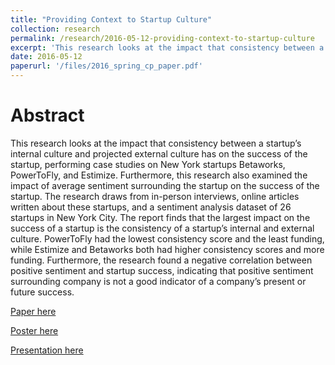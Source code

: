 ```yaml
---
title: "Providing Context to Startup Culture"
collection: research
permalink: /research/2016-05-12-providing-context-to-startup-culture
excerpt: 'This research looks at the impact that consistency between a startups internal culture and projected external culture has on the success of the startup, performing case studies on New York startups Betaworks, PowerToFly, and Estimize. Furthermore, this research also examined the impact of average sentiment surrounding the startup on the success of the startup. The research draws from in-person interviews, online articles written about these startups, and a sentiment analysis dataset of 26 startups in New York City. The report finds that the largest impact on the success of a startup is the consistency of a startup’s internal and external culture. PowerToFly had the lowest consistency score and the least funding, while Estimize and Betaworks both had higher consistency scores and more funding. Furthermore, the research found a negative correlation between positive sentiment and startup success, indicating that positive sentiment surrounding company is not a good indicator of a company’s present or future success.'
date: 2016-05-12
paperurl: '/files/2016_spring_cp_paper.pdf'
---
```


# Abstract
This research looks at the impact that consistency between a startup’s internal culture and projected external culture has on the success of the startup, performing case studies on New York startups Betaworks, PowerToFly, and Estimize. Furthermore, this research also examined the impact of average sentiment surrounding the startup on the success of the startup. The research draws from in-person interviews, online articles written about these startups, and a sentiment analysis dataset of 26 startups in New York City. The report finds that the largest impact on the success of a startup is the consistency of a startup’s internal and external culture. PowerToFly had the lowest consistency score and the least funding, while Estimize and Betaworks both had higher consistency scores and more funding. Furthermore, the research found a negative correlation between positive sentiment and startup success, indicating that positive sentiment surrounding company is not a good indicator of a company’s present or future success. 

[Paper here](/files/2016_spring_cp_paper.pdf)

[Poster here](/files/2016_spring_cp_poster.pdf)

[Presentation here](/files/2016_spring_cp_presentation.pdf)

